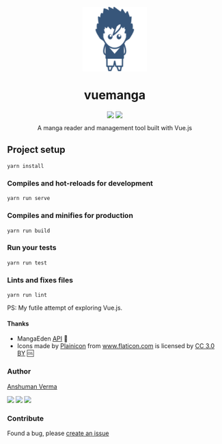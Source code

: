 <p align="center">
  <img src="./public/vueman256.png" align="center" width="150">
</p>

<h1 align="center"> vuemanga </h1>
<p align="center">
<img src="https://img.shields.io/badge/MADE%20WITH-VUE-red.svg?style=for-the-badge" align="center">


<img src="https://img.shields.io/github/license/anshumanv/boku.svg?style=for-the-badge" align="center">

</p>

<p align="center">A manga reader and management tool built with Vue.js</p>



## Project setup
```
yarn install
```

### Compiles and hot-reloads for development
```
yarn run serve
```

### Compiles and minifies for production
```
yarn run build
```

### Run your tests
```
yarn run test
```

### Lints and fixes files
```
yarn run lint
```


PS: My futile attempt of exploring Vue.js.


#### Thanks

* MangaEden [API](https://www.mangaeden.com/api/) 🙏
* <div>Icons made by <a href="https://www.flaticon.com/authors/plainicon" title="Plainicon">Plainicon</a> from <a href="https://www.flaticon.com/" title="Flaticon">www.flaticon.com</a> is licensed by <a href="http://creativecommons.org/licenses/by/3.0/" title="Creative Commons BY 3.0" target="_blank">CC 3.0 BY</a> 🆒</div>



### Author

[Anshuman Verma](https://github.com/anshumanv)

[<img src="https://image.flaticon.com/icons/svg/185/185961.svg" width="35" padding="10">](https://twitter.com/Anshumaniac12)
[<img src="https://image.flaticon.com/icons/svg/185/185964.svg" width="35" padding="10">](https://linkedin.com/in/anshumanv12)
[<img src="https://image.flaticon.com/icons/svg/185/185981.svg" width="35" padding="10">](https://www.facebook.com/anshumanv12)

### Contribute

Found a bug, please [create an issue](https://github.com/anshumanv/evolutions-webapp/issues/new)
